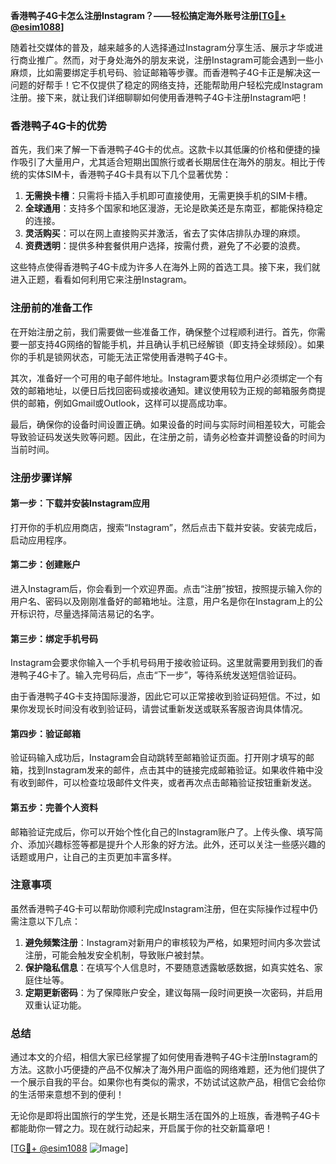 **香港鸭子4G卡怎么注册Instagram？——轻松搞定海外账号注册[[TG💪+ @esim1088](https://t.me/s/esim1088)]**

随着社交媒体的普及，越来越多的人选择通过Instagram分享生活、展示才华或进行商业推广。然而，对于身处海外的朋友来说，注册Instagram可能会遇到一些小麻烦，比如需要绑定手机号码、验证邮箱等步骤。而香港鸭子4G卡正是解决这一问题的好帮手！它不仅提供了稳定的网络支持，还能帮助用户轻松完成Instagram注册。接下来，就让我们详细聊聊如何使用香港鸭子4G卡注册Instagram吧！

### 香港鸭子4G卡的优势

首先，我们来了解一下香港鸭子4G卡的优点。这款卡以其低廉的价格和便捷的操作吸引了大量用户，尤其适合短期出国旅行或者长期居住在海外的朋友。相比于传统的实体SIM卡，香港鸭子4G卡具有以下几个显著优势：

1. **无需换卡槽**：只需将卡插入手机即可直接使用，无需更换手机的SIM卡槽。
2. **全球通用**：支持多个国家和地区漫游，无论是欧美还是东南亚，都能保持稳定的连接。
3. **灵活购买**：可以在网上直接购买并激活，省去了实体店排队办理的麻烦。
4. **资费透明**：提供多种套餐供用户选择，按需付费，避免了不必要的浪费。

这些特点使得香港鸭子4G卡成为许多人在海外上网的首选工具。接下来，我们就进入正题，看看如何利用它来注册Instagram。

### 注册前的准备工作

在开始注册之前，我们需要做一些准备工作，确保整个过程顺利进行。首先，你需要一部支持4G网络的智能手机，并且确认手机已经解锁（即支持全球频段）。如果你的手机是锁网状态，可能无法正常使用香港鸭子4G卡。

其次，准备好一个可用的电子邮件地址。Instagram要求每位用户必须绑定一个有效的邮箱地址，以便日后找回密码或接收通知。建议使用较为正规的邮箱服务商提供的邮箱，例如Gmail或Outlook，这样可以提高成功率。

最后，确保你的设备时间设置正确。如果设备的时间与实际时间相差较大，可能会导致验证码发送失败等问题。因此，在注册之前，请务必检查并调整设备的时间为当前时间。

### 注册步骤详解

#### 第一步：下载并安装Instagram应用

打开你的手机应用商店，搜索“Instagram”，然后点击下载并安装。安装完成后，启动应用程序。

#### 第二步：创建账户

进入Instagram后，你会看到一个欢迎界面。点击“注册”按钮，按照提示输入你的用户名、密码以及刚刚准备好的邮箱地址。注意，用户名是你在Instagram上的公开标识符，尽量选择简洁易记的名字。

#### 第三步：绑定手机号码

Instagram会要求你输入一个手机号码用于接收验证码。这里就需要用到我们的香港鸭子4G卡了。输入完号码后，点击“下一步”，等待系统发送短信验证码。

由于香港鸭子4G卡支持国际漫游，因此它可以正常接收到验证码短信。不过，如果你发现长时间没有收到验证码，请尝试重新发送或联系客服咨询具体情况。

#### 第四步：验证邮箱

验证码输入成功后，Instagram会自动跳转至邮箱验证页面。打开刚才填写的邮箱，找到Instagram发来的邮件，点击其中的链接完成邮箱验证。如果收件箱中没有收到邮件，可以检查垃圾邮件文件夹，或者再次点击邮箱验证按钮重新发送。

#### 第五步：完善个人资料

邮箱验证完成后，你可以开始个性化自己的Instagram账户了。上传头像、填写简介、添加兴趣标签等都是提升个人形象的好方法。此外，还可以关注一些感兴趣的话题或用户，让自己的主页更加丰富多样。

### 注意事项

虽然香港鸭子4G卡可以帮助你顺利完成Instagram注册，但在实际操作过程中仍需注意以下几点：

1. **避免频繁注册**：Instagram对新用户的审核较为严格，如果短时间内多次尝试注册，可能会触发安全机制，导致账户被封禁。
2. **保护隐私信息**：在填写个人信息时，不要随意透露敏感数据，如真实姓名、家庭住址等。
3. **定期更新密码**：为了保障账户安全，建议每隔一段时间更换一次密码，并启用双重认证功能。

### 总结

通过本文的介绍，相信大家已经掌握了如何使用香港鸭子4G卡注册Instagram的方法。这款小巧便捷的产品不仅解决了海外用户面临的网络难题，还为他们提供了一个展示自我的平台。如果你也有类似的需求，不妨试试这款产品，相信它会给你的生活带来意想不到的便利！

无论你是即将出国旅行的学生党，还是长期生活在国外的上班族，香港鸭子4G卡都能助你一臂之力。现在就行动起来，开启属于你的社交新篇章吧！

[[TG💪+ @esim1088](https://t.me/s/esim1088) ![Image](https://i.postimg.cc/4NQfJmqS/Snipaste-2025-05-13-00-14-12.png)]
